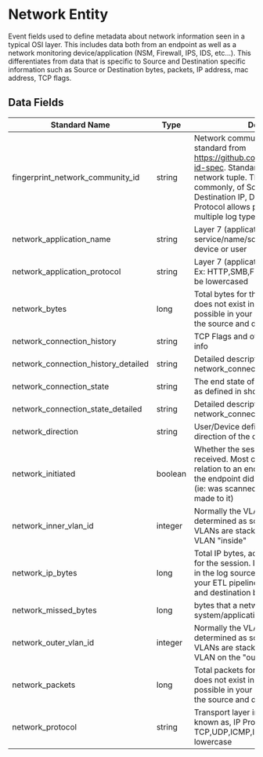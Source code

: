 # Network Entity
Event fields used to define metadata about network information seen in a typical OSI layer. This includes data both from an endpoint as well as a network monitoring device/application (NSM, Firewall, IPS, IDS, etc...). This differentiates from data that is specific to Source and Destination specific information such as Source or Destination bytes, packets, IP address, mac address, TCP flags.

## Data Fields
|Standard Name|Type|Description|Sample Value|
|---|---|---|---|
| fingerprint_network_community_id|string|Network community ID as outlined by the standard from https://github.com/corelight/community-id-spec. Standardized hashing of network tuple. The combination, most commonly, of Source IP, Source Port, Destination IP, Destination Port, and IP Protocol allows pivoting between multiple log types|1:EeVyZ07VGj1n0rld+xCLFdM+u8M=`
| network_application_name|string|Layer 7 (application) name specific to service/name/software as provided by a device or user|google-drive`
| network_application_protocol|string|Layer 7 (application) in the OSI model. Ex: HTTP,SMB,FTP,SSH, etc. This should be lowercased|HTTP`
| network_bytes|long|Total bytes for the session. If this field does not exist in the log source, then its possible in your ETL pipeline to combine the source and destination bytes|102034`
|network_connection_history|string|TCP Flags and other potential IP header info|
|network_connection_history_detailed|string|Detailed description of the information in network_connection_history|
|network_connection_state|string|The end state of the session/connection as defined in short abbreviation|
|network_connection_state_detailed|string|Detailed description of the information in network_connection_state|
| network_direction|string|User/Device defined name of the direction of the connection|outbound`
| network_initiated|boolean|Whether the session was initiated or received. Most commonly used in relation to an endpoint/device. False = the endpoint did not initiate the session (ie: was scanned or RDP connection made to it)|TRUE`
| network_inner_vlan_id|integer|Normally the VLAN can not be determined as source/destination and VLANs are stacked/wrapped. This is the VLAN "inside"|150`
| network_ip_bytes|long|Total IP bytes, according to ip headers, for the session. If this field does not exist in the log source, then its possible in your ETL pipeline to combine the source and destination bytes|14564`
| network_missed_bytes|long|bytes that a network sensor or other system/application may have missed|5`
| network_outer_vlan_id|integer|Normally the VLAN can not be determined as source/destination and VLANs are stacked/wrapped. This is the VLAN on the "outside"|160`
| network_packets|long|Total packets for the session. If this field does not exist in the log source, then its possible in your ETL pipeline to combine the source and destination packets|143`
| network_protocol|string|Transport layer in the OSI model. Also known as, IP Protocol. Ex: TCP,UDP,ICMP,ICMP-v6, etc. Convert to lowercase|tcp`
